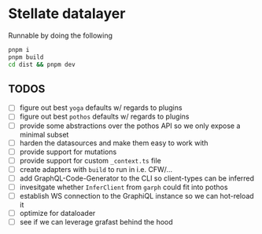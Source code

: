 # Stellate datalayer

Runnable by doing the following

```sh
pnpm i
pnpm build
cd dist && pnpm dev
```

## TODOS

- [ ] figure out best `yoga` defaults w/ regards to plugins
- [ ] figure out best `pothos` defaults w/ regards to plugins
- [ ] provide some abstractions over the pothos API so we only expose a minimal subset
- [ ] harden the datasources and make them easy to work with
- [ ] provide support for mutations
- [ ] provide support for custom `_context.ts` file
- [ ] create adapters with `build` to run in i.e. CFW/...
- [ ] add GraphQL-Code-Generator to the CLI so client-types can be inferred
- [ ] invesitgate whether `InferClient` from `garph` could fit into pothos
- [ ] establish WS connection to the GraphiQL instance so we can hot-reload it
- [ ] optimize for dataloader
- [ ] see if we can leverage grafast behind the hood
